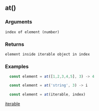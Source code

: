 ## at()

### Arguments

`index of element (number)`

### Returns 

`element inside iterable object in index`

### Examples

```js
  const element = at([1,2,3,4,5], 3) -> 4

  const element = at('string', 3) -> i
  
  const element = at(iterable, index)
```

[iterable](../../../docs/iterable.md)